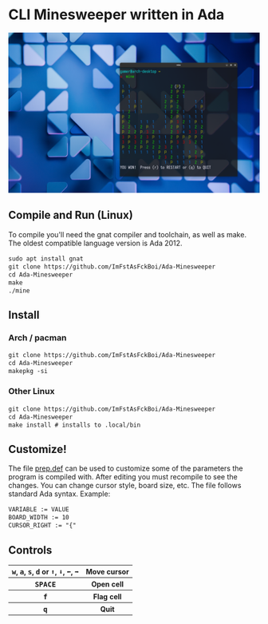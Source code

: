 # CLI Minesweeper written in Ada

![Image of program](./example.png)

## Compile and Run (Linux)
To compile you'll need the gnat compiler and toolchain, as well as make. The oldest compatible language version is Ada 2012.
```shell
sudo apt install gnat
git clone https://github.com/ImFstAsFckBoi/Ada-Minesweeper
cd Ada-Minesweeper
make
./mine
```

## Install

### Arch / pacman
```shell
git clone https://github.com/ImFstAsFckBoi/Ada-Minesweeper
cd Ada-Minesweeper
makepkg -si
```
### Other Linux
```shell
git clone https://github.com/ImFstAsFckBoi/Ada-Minesweeper
cd Ada-Minesweeper
make install # installs to .local/bin
```

## Customize!
The file [prep.def](src/prep.def) can be used to customize some of the parameters the program is compiled with. After editing you must recompile to see the changes. You can change cursor style, board size, etc. The file follows standard Ada syntax. Example:
```shell
VARIABLE := VALUE
BOARD_WIDTH := 10
CURSOR_RIGHT := "{"
```

## Controls
<table>
    <tr>
        <th>
            <kbd>w</kbd>, <kbd>a</kbd>, <kbd>s</kbd>, <kbd>d</kbd>
            or
            <kbd>⬆️</kbd>, <kbd>⬇️</kbd>, <kbd>⬅️</kbd>, <kbd>➡️</kbd>
        </th>
        <th>Move cursor</th>
    </tr>
     <tr>
        <th><kbd>SPACE</kbd></th>
        <th>Open cell</th>
    </tr>
     <tr>
        <th><kbd>f</kbd></th>
        <th>Flag cell</th>
    </tr>
     <tr>
        <th><kbd>q</kbd></th>
        <th>Quit</th>
    </tr>
</table>

